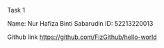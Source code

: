 Task 1 

Name: Nur Hafiza Binti Sabarudin
ID: 52213220013

Github link 
https://github.com/FizGithub/hello-world
